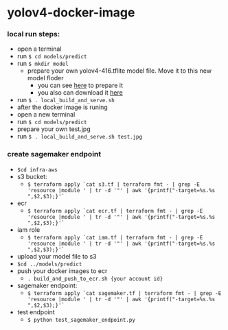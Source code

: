 # yolov4-docker-image

### local run steps:

- open a terminal
- run `$ cd models/predict`
- run `$ mkdir model`
  - prepare your own yolov4-416.tflite model file. Move it to this new model floder
      - you can see [here](https://github.com/hunglc007/tensorflow-yolov4-tflite#tensorflow-yolov4-tflite) to prepare it
      - you also can download it [here](https://drive.google.com/file/d/1w3s9ml_uiS51r07DrA9aJuwFoCfvfEIg/view?usp=sharing)
- run `$ . local_build_and_serve.sh`
- after the docker image is runing
- open a new terminal
- run `$ cd models/predict`
- prepare your own test.jpg
- run `$ . local_build_and_serve.sh test.jpg`


### create sagemaker endpoint

- `$cd infra-aws`
- s3 bucket:
  -  ```$ terraform apply `cat s3.tf | terraform fmt - | grep -E 'resource |module ' | tr -d '"' | awk '{printf("-target=%s.%s ",$2,$3);}'` ```
- ecr 
  -  ```$ terraform apply `cat ecr.tf | terraform fmt - | grep -E 'resource |module ' | tr -d '"' | awk '{printf("-target=%s.%s ",$2,$3);}'` ```
- iam role 
  -  ```$ terraform apply `cat iam.tf | terraform fmt - | grep -E 'resource |module ' | tr -d '"' | awk '{printf("-target=%s.%s ",$2,$3);}'` ```
- upload your model file to s3
- `$cd ../models/predict`
- push your docker images to ecr
    - `. build_and_push_to_ecr.sh {your account id}`
- sagemaker endpoint:
  -  ```$ terraform apply `cat sagemaker.tf | terraform fmt - | grep -E 'resource |module ' | tr -d '"' | awk '{printf("-target=%s.%s ",$2,$3);}'` ```
- test endpoint
    - `$ python test_sagemaker_endpoint.py`
